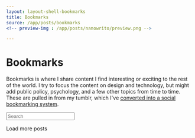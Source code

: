 ```yaml
---
layout: layout-shell-bookmarks
title: Bookmarks
source: /app/posts/bookmarks
<!-- preview-img : /app/posts/nanowrito/preview.png -->

---
```


<h1 class="center h1--display--spaced">Bookmarks</h1>

<p class="dropcap"> 
  Bookmarks is where I share content I find interesting or exciting to the rest of the world. I try to focus the content on design and technology, but might add public policy, psychology, and a few other topics from time to time. These are pulled in from my tumblr, which I've <a href="/blog/2016/08/tumblr-bookmarks.html">converted into a social bookmarking system</a>.
</p>

<div class="post__tumblr__container clearfix">
  <!-- .list is used with List.js -->
  <div class="main__container">
    <div id="tumblrList">
      <input class="tumblr__search search" placeholder="Search" />
      <ul class="post post__tumblr list">
      </ul>
    </div>
  </div>

  <div class="sidebar__container">
    <div class="sidebar">
      <!-- <div class="tag__title">Tags</div> -->
      <ul class="tag__list">
      </ul>
    </div>
  </div>
</div>


<div class="tumblr__load" >
  <div class="sidebar__bottom"></div>
  <a class="loadMore">Load more posts</a>
</div>


<!-- <script src="{{page.source}}/waypoints.min.js"></script> -->
<script type="text/javascript" src="/app/js/moment.js"></script>
<script type="text/javascript" src="/app/js/underscore.js"></script>
<script type="text/javascript" src="/app/js/jquery.waypoints.min.js"></script>
<script type="text/javascript" src="http://www.google.com/jsapi"></script>
<script type="text/javascript">
google.load("feeds", "1") //Load Google Ajax Feed API (version 1)


</script>

























<script src="/app/js/waypoints.min.js"></script>
<script src="/app/js/jquery.ba-throttle-debounce.min.js"></script>


<script>

$(document).ready(function() {

  /* 
     9/14/2016 UPDATES
     ok so the original code is a little janky for many reason. This makes the code less janky,
     
            HOW IT WORKS
    START   –––––––––––––––––––––––––––––– content_container – clearfix to get vertical container height
    TOP     [main content] [   sidebar   ] sidebar_container – positions the sidebar horizontally
            [            ] [             ]
            [            ] [             ]
    BOTTOM  [            ] [             ]
            [            ]
            [            ]
            [            ]
            
    END     –––––––––––––––––––––––––––––– 

            Waypoints tracks the viewport in relation to screen objects

            The easy scenario:

            If Sidebar isn't taller than viewport:
              [WP1] Top of container 
                Viewport hits top of content_container
                – UP:     Sidebar stops moving – static / top: 0px
                – DOWN:   Nothing

              [WP2] Top of Sidebar
                Viewport hits top of [sidebar]
                – UP:     Sidebar stick to Top of viewport (useful past bottom of container) – fixed / top: 0px
                – DOWN:   Sidebar sticks to Top of viewport – fixed / top: 0px

              [WP4] Bottom of container
                > [sidebar].bottom hits the bottom of content_container
                – UP:     Sidebar stick to Top of viewport (redundancy)
                – DOWN:   Sidebar stops moving – absolute / bottom: 0px


            The more complex scenario:

            If Sidebar is taller than viewport:
              [WP1] Top of Container
                > Viewport hits top of content_container
                – UP:     Sidebar stops moving – static / top: 0px
                – DOWN:   Nothing

              [WP2] Top of Sidebar
                Viewport hits top of [sidebar]
                – UP:     Sidebar stick to Top of viewport (useful past bottom of container) – fixed / top: 0px
                – DOWN:   Nothing


              [WP3] Bottom of Sidebar
                Viewport bottom hits bottom of [sidebar]
                – UP:     Nothing
                – DOWN:   Sidebar bottom sticks to the bottom of viewport

              [WP4] Bottom of Container
                > [sidebar].bottom hits the bottom of content_container
                – UP:     Sidebar stick to Top of viewport (redundancy)
                – DOWN:   Sidebar stops moving – absolute / bottom: 0px

              Direction change:
              If sidebar is taller than viewport, we have to look for scroll direction change when viewport is in the 
              middle of the scrolling content container, because no waypoints will trigger here.
              When a scroll direction changes, we must absolutely position the menu at that part of the page
              until the viewport scrolls to the top or bottom edge, which triggers a WP2 or WP3 action


  */


  /*
      OBJECT DEFINITIONS
  */

  var sticky = {
    // determines top and bottom of scroll area. we know the height of the container
    container: $('.post__tumblr__container'), 
    content: $('.post__tumblr'), // only needed if shorter than nav
    // the navigation container that aligns the menu horizontally, and determines the start position.
    // this element floats, so we don't always know its true size.
    nav_container: $('.sidebar__container'),

    // the floating navigation menu element; travels inside nav_container. Don't know size
    nav: $('.sidebar'),

    current_waypoint: 0, // 0 is the initial setting; this prevents some waypoints from triggering when they're not supposed to

    // useful for tracking behavior
    states: {top: 0, middle: 1, bottom: 2},
    state: -1, // initialize to -1 since it doesn't have a state yet (hasn't passed a WP)
    directions: {up: 0, down: 1, none: 2},
    direction: -1,
  };

  // turn on / off console logs
  // sticky['log'] = true;
  sticky['log'] = false;


  // All calculations initiated in reset()

  sticky.viewportHeight = () => (Waypoint.viewportHeight());

  sticky.setWaypoint = function(element, offset, handler) {
    return new Waypoint({
      element: element,
      offset: offset,
      handler: handler
    })
  }

  sticky.setOffset = function(waypoint, offset) {
    waypoint.triggerPoint = offset;
  }




  // 
  //  WAYPOINT Triggers
  // 

  sticky.initWaypoints = function() {

    sticky.waypoints = {

      //  WAYPOINT 1: Top of the Container; the top of the page / parent element
      wp1:  sticky.setWaypoint(
              sticky.container,
              function() { return sticky.offset.start },
              function(dir) {
                sticky.triggers.start(sticky.nav, dir); 
              }
            ),

      // WAYPOINT 2: Top of the Navigation Element; top of the menu, but not necessarily at top of page
      wp2:  sticky.setWaypoint(
              sticky.nav, 
              function() { return sticky.offset.top },
              function(dir) {
                sticky.triggers.top(sticky.nav, dir); 
              }
            ),

      // WAYPOINT 3: Bottom of the Navigation Element;
      wp3:  sticky.setWaypoint(
              sticky.nav, 
              function() { return sticky.viewportHeight() - sticky.nav.height }, // this shortcut unfortunately doesn't recalculate...?
              function(dir) {
                sticky.triggers.bottom(sticky.nav, dir); 
              }
            ),

      //  WAYPOINT 4: Bottom of the Container
      wp4:  sticky.setWaypoint(
              sticky.container, 
              function() { return  sticky.offset.end },
              function(dir) {
                sticky.triggers.end(sticky.nav, dir); 
              }
            )
    }; 
  }


  // 
  //  TRIGGERS / CONTROLLERS
  //  These are actions that the current state of the menu, and are separated from the triggers


  sticky.triggers = {
    start: function (_this, dir) {
      if (sticky.log) console.log('CONTAINER_TOP > waypoint 1 : ' + dir);
      sticky.current_waypoint = 1;

      // if the viewport's at the very top, we set the position to static, so menu stays at the top of the container
      if (dir==='up') {
        if (sticky.log) console.log('waypoint 1 action 1');
        sticky.nav.css({
          'position' : 'static'
        });

        sticky.state = sticky.states.top;
        sticky.direction = sticky.directions.down;

        // reset the offset for the bottom of the nav
        // these are absolute values / document-positioned values!!
        sticky.setOffset(sticky.waypoints.wp2, sticky.container.offsetTop);
        sticky.setOffset(sticky.waypoints.wp3, sticky.container.offsetTop + sticky.nav.height - sticky.viewportHeight());
      }
    },
    top: function (_this, dir) {
      if (sticky.log) console.log('MENU_TOP > waypoint 2 : ' + dir)
      sticky.current_waypoint = 2;

      if(!sticky.isTallerThanContent) {
        // // this happens when we're scrolling the viewport up, and we hit the top of the nav element
        if (dir==='up' && sticky.state != sticky.states.top) {
          if (sticky.log) console.log('waypoint 2 action 1');
          // note, don't set the waypoint element as sticky, as it'll cause problems
          $(_this).css({
            'position' : 'fixed',
            'top' : 0,
            'bottom' : ''
          });

          sticky.state = sticky.states.middle;
          sticky.direction = sticky.directions.up;

        } else if (!sticky.isTallerThanViewport && sticky.state != sticky.states.bottom) {
          if (sticky.log) console.log('waypoint 2 action 2');
          $(_this).css({
            'position' : 'fixed',
            'top' : 0,
            'bottom' : ''
          });
        }
      }
    },
    bottom: function (_this, dir) {
      if (sticky.log) console.log('MENU_BOTTOM > waypoint 3 : ' + dir)
      sticky.current_waypoint = 3;

      // if user's scrolling down and menu is too tall, set to fixed at the bottom

      if(!sticky.isTallerThanContent) {
        if(dir==='down' && sticky.isTallerThanViewport && sticky.state !== sticky.states.bottom) {
          if (sticky.log) console.log('waypoint 3 action 1');
          // note, don't set the waypoint element as sticky, as it'll cause problems
          $(_this).css({
            'position' : 'fixed',
            // hack / bug fix. If we place the menu at 0, Waypoints will think we're scrolling up.
            // this places the menu 1 pixel below the viewport (bottom: -1), so when scrolling down, the
            // waypoint event will fire properly. Unfortunately this creates a 'jumping' effect when
            // scrolling downwards too quickly, right after page load
            'bottom' : -1, 
            'top' : ''
          });

          sticky.state = sticky.states.middle;
          sticky.direction = sticky.directions.down;
        }
      }
    },
    end: function (_this, dir) {
      if (sticky.log) console.log('CONTAINER_BOTTOM > waypoint 4 : ' + dir)
      sticky.current_waypoint = 4;

      // if the viewport's at the very bottom, we set the position to static no matter the size of the menu
      if(!sticky.isTallerThanContent) {
        if (dir==='down') {
          if (sticky.log) console.log('waypoint 4 action 1');
          sticky.nav.css({
            'position' : 'absolute',
            'top' : '',
            'bottom' : 0
          });

          sticky.state = sticky.states.bottom;
          sticky.setOffset(sticky.waypoints.wp2, sticky.container.height + sticky.container.offsetTop - sticky.nav.height); // reset the offset for the top of the nav

        } else if (dir==='up') {

          if(sticky.isTallerThanContent) {
            if (sticky.log) console.log('waypoint 4 action 2');
            // if sticky is taller than the content, set it relative to the window
            $(_this).css({
              'position' : 'absolute',
              'bottom' : '', 
              'top' : $(window).scrollTop() - sticky.container.offsetTop
            });
          } else {
            if (sticky.log) console.log('waypoint 4 action 3? window: ' + ($(window).scrollTop() + sticky.viewportHeight()) + ' containerH ' + (sticky.container.offsetTop + sticky.container.height)  );
            // the extra -## is to add a little 'padding' – when content loads, WP4 will always hit on pageload
            // adding this padding ensures WP2 gets triggered correctly (when scrolling back up)
            if($(window).scrollTop() + sticky.viewportHeight() < sticky.container.offsetTop + sticky.container.height - 50) {
              if (sticky.log) console.log('waypoint 4 action 3');
              // gets triggered when viewport loads 'in the middle' of the page, so we stick the content into the viewport
              $(_this).css({
                'position' : 'absolute',
                'bottom' : '', 
                'top' : $(window).scrollTop() - sticky.container.offsetTop
              });
            }
          }

          sticky.state = sticky.states.middle;
          sticky.direction = sticky.directions.up;

        } 
      }
    }
  }

  // used when changing direction in between viewpoints
  // Resize + Scroll debouncer from: http://benalman.com/code/projects/jquery-throttle-debounce/examples/throttle/
  sticky.scroll = function () {

    // direction changing in the 'middle'
    if(sticky.state == sticky.states.middle) {
      sticky.last_direction = sticky.direction;
      sticky.direction = (sticky.last_scrollPosition < $(window).scrollTop()) ? sticky.directions.down : sticky.directions.up;

      if (sticky.last_direction != sticky.direction) {
        if (sticky.log) console.log('direction change --  last: ' + sticky.last_scrollPosition + ' new: ' + $(window).scrollTop())
        sticky.refresh();
        new_position = sticky.nav.offset().top;
        absolute_position = new_position - sticky.container['offsetTop'];

        if(sticky.isTallerThanViewport) {
          $(sticky.nav).css({
            'position' : 'absolute',
            'top' : absolute_position
          });
        }
      }
    }
    sticky.last_scrollPosition = $(window).scrollTop();




    // if content is smaller than both nav and viewport, we can just stick it to the top...
    if(sticky.content.height < sticky.nav.height && sticky.content.height < sticky.viewportHeight() ) {
      sticky.content.css({
        'width' : sticky.content.width,
      })

      // the extra 60 is manual padding for the 'search' area
      if( ($(window).scrollTop() > sticky.container.offsetTop + 60)) {
        
        // if at bottom...
        if ($(window).scrollTop() + sticky.content.outerHeight() > (sticky.container.offsetTop + sticky.container.outerHeight()) ) {
          if(sticky.log) console.log('floating action – go to bottom');
          sticky.content.css({
            'position' : 'absolute',
            'top' : '',
            'bottom' : 0,
            'width' : sticky.content.width,
          })
        } else {
          if(sticky.log) console.log('floating action – stick!');
          sticky.content.css({
            'position' : 'fixed',
            'top' : 0,
            'bottom' : '',
            'width' : sticky.content.width,
          })
        }
      }
      else {
        if(sticky.log) console.log('floating action – go to top');
        sticky.content.css({
          'position' : 'static',
          'top' : '',
          'bottom' : '',
          'width' : ''
        })
      }
    }
  }


  sticky.refresh = function() {

    if(sticky.log) console.log('Refreshing Sticky');

    // we make sure the container is relative, or positioning won't work properly
    sticky.container.css({
      'position' : 'relative'
    });

    // force sticky.container to be as tall as either content or the nav
    sticky.container.css({
      'height' : (sticky.content.outerHeight() < sticky.nav.outerHeight()) ? sticky.nav.outerHeight() : sticky.content.outerHeight()
    })

    // calculate heights
    sticky.container['height'] = sticky.container.outerHeight();
    sticky.container['width'] = sticky.container.outerWidth();
    sticky.container['offsetTop'] = sticky.container.offset().top; 
    sticky.nav['height'] = sticky.nav.outerHeight();
    sticky.content['height'] = sticky.content.outerHeight();
    sticky.content['width'] = sticky.content.outerWidth();
    sticky.content['offsetTop'] = sticky.content.offset().top; 
    sticky.nav['offsetTop'] = sticky.nav.offset().top;
    sticky.isTallerThanViewport = (sticky.viewportHeight() < sticky.nav.height) ? true : false; 
    sticky.isTallerThanContent = (sticky.nav.height >= sticky.content.height) ? true : false;
    // if (!isTallerThanViewport) {offset_end = last_element.height() - container_position + nav_height;}

    // 
    // OFFSET TRIGGERS
    // offsets tell the waypoints when they should be triggered.
    // all offsets are relative to the navigation menu, and will trigger waypoints
    // – offset is the distance between top of viewport and top of the reference element
    // 
    sticky.offset = {
      start:  0,        // very top of the container
      top:    0,        // top of the sidebar element
      bottom: sticky.viewportHeight() - sticky.nav.height,  // distance of bottom of viewport (viewport height) to the bottom of the nav      
      end:    0 - sticky.container.height + (sticky.viewportHeight()) // distance of the bottom of container (container's height) to the bottom of the nav (nav height)
    }
    if (!sticky.isTallerThanViewport) {sticky.offset.end = 0 - sticky.container.height + sticky.nav.height;}
    
    // check if the menu is out of range (if the page loads in the middle and not at the top)
    if (sticky.log) console.log('nav offsetTop: ' + sticky.nav.offset().top + ' window: ' + $(window).scrollTop() + ' navheight: ' + Math.abs(sticky.viewportHeight() - sticky.nav.height))

    if(sticky.nav.offset().top < ($(window).scrollTop() - (Math.abs(sticky.nav.height))) ) {
      if (sticky.log) console.log('refresh action stick to top / middle of page');
      sticky.nav.css({
        'position' : 'absolute',
        'bottom' : '', 
        'top' : $(window).scrollTop()
      });
    }


    Waypoint.refreshAll();
    // console.log(sticky)

    // if nav is higher than content, we make sure the nav is static
    if (sticky.isTallerThanContent) {
      sticky.nav.css({
        'position' : 'static',
        'bottom' : '', 
        'top' : 0
      });
    } 

    // make sure the floating content area is back where it belongs

    if(sticky.content.height < sticky.nav.height && sticky.content.height < sticky.viewportHeight() ) {

    } else {
      sticky.content.css({
        'position' : 'static',
        'top' : '',
        'bottom' : '',
        'width' : ''
      })
    }


    // recalc scroll; make sure no circular
    sticky.scroll();
  }

  // if page loads and the viewport is not at the top
  sticky.init = function() {
    sticky.refresh(); // first initialization
    sticky.initWaypoints();
  }

  sticky.init();



  // 
  // de-duplication and error-correction
  // 

  // Resize + Scroll debouncer from: http://benalman.com/code/projects/jquery-throttle-debounce/examples/throttle/
  $(window).resize( $.throttle( 130, window_resize ) );   // Bind the throttled handler to the resize event.

  // this isn't strictly necessary but if window resizes or other things happen can force it to fix itself
  $(window).scroll( $.throttle( 150, sticky.scroll ) );           // Bind the throttled handler to the scroll event.

  function window_resize() {
    // on resize needs to call the scroll function for a refresh, or all the waypoints will be wrong
    sticky.refresh();
  }

  // when users focus back on the tab, they might have resized the browser.
  $(window).focus(function() {
    sticky.refresh();
  })












  // 
  // 
  // 
  //    TUMBLR CODE
  // 
  // 
  // 





  var _limit = 20; // load 20 is default posts every time

  var __tags = [];


  // The variable "tumblr_api_read" is now set.
  // console.log('LOAD TUMBLR')
  // console.log('tumblr json: ' + JSON.stringify(tumblr_api_read['tumblelog'] ));
  // console.log('tumblr json: ' + JSON.stringify(tumblr_api_read["posts"][0]['url'] ));

  // console.log('<a href="' + tumblr_api_read['posts'][0]['url'] + '">Most recent Tumblr post</a>');

  // console.log(JSON.stringify(tumblr_api_read));
  // console.log(tumblr_api_read);


  var posts = [], latest = null, index = 0;
  // Get tumblr post
  function getTumblr(opt) {

    // http://stackoverflow.com/questions/8264446/jquery-ajax-tumblr-api-v2
    var params = "";
    if(("offset" in opt) && ("limit" in opt)){params = "limit=" + opt.limit + "&offset=" + opt.offset;}


    $.ajax({
      type: 'GET',
      url: "http://api.tumblr.com/v2/blog/ja-nz.tumblr.com/posts?" + params + "&api_key=inC0HuM2X45UqdQ6RhPJvRXoWEYJiH4JEcrsVD281MSdZUoLao",
      async: false,
      jsonpCallback: 'jsonCallback',
      contentType: "application/json",
      dataType: 'jsonp',
      success: function(json, payload) {
        if(json.response.posts.length != 0) {
          posts.push(json.response.posts);
          latest = json.response.posts[0];
          // console.log(posts);
          populate(posts[posts.length-1]);
          populateTags(); // tags built in populate
          filterInit();   // initialize tag bindings
          // console.log('refreshing sticky again')
          // sticky.refresh() // refresh the sidebar since content's changed
        }
      },
      error: function(e) {
        console.log(e.message);
      }
    });
  }

  getTumblr({limit: _limit, offset: 0});

  // load more
  $('.loadMore').click(function() {loadmore()});
  function loadmore() {
    filterReset(); // must reset, or the previously filtered posts will be gone!
    sticky.refresh();
    index = posts.length * _limit;
    getTumblr({limit: _limit, offset: index});
  }


  function populate(postList) {
    // always check if we've already rendered this info by checking w/ index
    // console.log(postList)
    let container = $('.post__tumblr');
    postList.forEach(function(post, i) {

      let source = post.source_url ? post.source_url : '#';
      let excerpt = post.excerpt ? post.excerpt : '';

      function getDescription(str) {
        return (`<div class="post__description-container">
                <div class="post__description">${str}</div>
              </div>`)
      }
      let description = post.description ? getDescription(post.description) : '';

              
      let tags = post.tags ? post.tags.map( ( tag ) => {
                __tags.push(tag); 
                return (
                  " <span class='tag'>#" + tag + "</span>"
                )}) : '';
      let publisher = post.publisher ? `<div class="post__publisher"><span class="post__date">${moment(post.date).format('L')}</span> | ${post.publisher}</div>` : '';
      let title = post.title ? `<div class="post__title">${post.title}</div>` : '';
          if (title == '' && post.text) title = "“" + post.text + "”"; // quotes won't have title
          if (title == '' && post.caption) description = getDescription(post.caption); // caption display
          if (title == '' && description == '' && post.summary) description = getDescription(post.summary); // fallback – not formatted but almost always visible; can be long, so coerced into the description area


      let photos = post.photos ?  (
                                    '<div class="post__photos">' +
                                    post.photos.map( ( photo ) => {
                                              if (photo.alt_sizes.length > 0) {
                                                return (
                                                  `<div class='photo'><img src='${photo.alt_sizes[1].url}'/></div>`
                                                )
                                              } else {
                                                return (
                                                  `<div class='photo'><img src='${photo.original_size.url}'/></div>`
                                                )
                                              }

                                    })
                                    + '</div>'
                                  )

                    : '';
      if(post.type == 'video') {
        photos = `<div class="post__photos">${post.player[post.player.length-1].embed_code}</div>`
      }

      container.append(`
          <li class="list tumblr__item ${post.type} ">
            <div class="post__info tagCategory">
              <a href="${source}" target="_blank">
                <div class="post__source clearfix">
                  ${publisher}
                  ${title}
                  ${photos}
                  <div class="post__source-description">
                    <div class="post__excerpt">${excerpt}</div>
                    <div class="post__tags__container">
                      <ul class="post__tags">${tags}</ul>
                    </div>
                  </div>
                </div>
              </a>
              ${description}
            </div>
          </li>
      `)
    // NOTES

    // Summary seems like the title repeated...? Excluding
    // <div class="post-summary">${post.summary}</div>

    //   $("#blog-more").append("<li><a href='"+ el.post_url +"'>"+ el.title +"</li>");
    });

  }

  function populateTags() {

    // rebuild all tags on every reload, since we might have duplicates, etc.


    // sort tags
    __tags = _.sortBy(__tags, function (i) { return i.toLowerCase(); });

    // dedup and sort tags
    __tags = _.uniq(__tags, true); 

    // load next # posts and append to posts object
    // console.log(__tags)

    let container = $('.tag__list');
    container.html(`<li class="filter-clear">clear</li>`);

    __tags.forEach(function(tag, i) {
      container.append(`<li><span class="tag-filter" data-tag="${tag}">#${tag}</span></li>`)
    });

    // re-initialize sort for all the new contents
    sticky.refresh() // refresh the sidebar since content's changed
    

  }

























  // 
  // FILTER SYSTEM
  // 

  // dashes won't work w/ list.js, have to use camel
  // sorting for blog posts / uses List.js
  var options = {
      valueNames: [ 'tagCategory' ]
  };

  var tumblrList = {};

  function filterBy(cat) {
    // console.log('filter calling: ' + cat)
    try {
      tumblrList.filter(function(post) {
        // console.log('matching filter: ' + post.values().tagCategory)
        return post.values().tagCategory.includes(cat) ? true : false;
      }); 
    } catch(e) {
      // do nothing
    }
  }

  function filterReset() {
    tumblrList.filter();
    $('.sidebar').removeClass('tag-active');
    $(".tag-filter").removeClass('tag-filter--active');
  }

  var titleDefault = $(".page__title").text();
  // not MVC but whatever

  // initialize all the tag bindings when data is loaded
  function filterInit() {
    // console.log('Iniitializing Filters')
    tumblrList = new List('tumblrList', options);

    // if(window.location.hash.length > 0) {
    //   var hash = window.location.hash.substring(1);
    //   filterBy(hash);
    //   $(".tag-filter[data-tag='"+hash+"']").addClass('tag-filter--active');
    //   sticky.refresh();
    // }

    // remove filters
    $(".filter-clear").bind('mouseup',function(e) {
      window.location.hash = '';
      filterReset();
      $(".page__title").text(titleDefault);
      $(".tag-filter").removeClass('tag-filter--active');
      $('.sidebar').removeClass('tag-active');
    });

    // click a filter
    $(".tag-filter").bind('mouseup',function(e) {
      if ($(this).hasClass('tag-filter--active')) {
        // window.location.hash = '';
        filterReset();
        sticky.refresh();
        $(".page__title").text(titleDefault);
        $('.sidebar').removeClass('tag-active');
        $(".tag-filter").removeClass('tag-filter--active');
      } else {
        // window.location.hash = $(this).data('tag');
        $(".tag-filter").removeClass('tag-filter--active');
        console.log('filtering by: ' + $(this).html())
        filterBy($(this).html());
        sticky.refresh();
        $(this).addClass('tag-filter--active');
        $('.sidebar').addClass('tag-active');
        $(".page__title").text($(this).data('tag') + 's')
      }
    });

    // tumblrList.filter();
  }

});


</script>




































  


